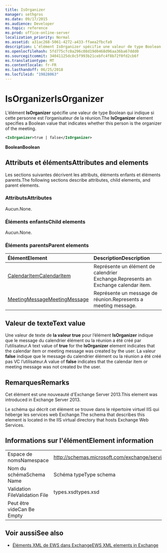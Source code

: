 ```yaml
---
title: IsOrganizer
manager: sethgros
ms.date: 09/17/2015
ms.audience: Developer
ms.topic: reference
ms.prod: office-online-server
localization_priority: Normal
ms.assetid: a31ac268-5061-4272-a433-ffaea2fbcfa9
description: L’élément IsOrganizer spécifie une valeur de type Boolean qui indique si cette personne est l’organisateur de la réunion.
ms.openlocfilehash: 5fd775cfc0a296c08d19d0468d96aa36ba67ddd0
ms.sourcegitcommit: 34041125dc8c5f993b21cebfc4f8b72f0fd2cb6f
ms.translationtype: MT
ms.contentlocale: fr-FR
ms.lasthandoff: 06/25/2018
ms.locfileid: "19828063"
---
```

# <a name="isorganizer"></a><span data-ttu-id="e6786-103">IsOrganizer</span><span class="sxs-lookup"><span data-stu-id="e6786-103">IsOrganizer</span></span>

<span data-ttu-id="e6786-104">L’élément **IsOrganizer** spécifie une valeur de type Boolean qui indique si cette personne est l’organisateur de la réunion.</span><span class="sxs-lookup"><span data-stu-id="e6786-104">The **IsOrganizer** element specifies a Boolean value that indicates whether this person is the organizer of the meeting.</span></span> 
  
```XML
<IsOrganizer>true | false</IsOrganizer>
```

 <span data-ttu-id="e6786-105">**Boolean**</span><span class="sxs-lookup"><span data-stu-id="e6786-105">**Boolean**</span></span>
## <a name="attributes-and-elements"></a><span data-ttu-id="e6786-106">Attributs et éléments</span><span class="sxs-lookup"><span data-stu-id="e6786-106">Attributes and elements</span></span>

<span data-ttu-id="e6786-107">Les sections suivantes décrivent les attributs, éléments enfants et éléments parents.</span><span class="sxs-lookup"><span data-stu-id="e6786-107">The following sections describe attributes, child elements, and parent elements.</span></span>
  
### <a name="attributes"></a><span data-ttu-id="e6786-108">Attributs</span><span class="sxs-lookup"><span data-stu-id="e6786-108">Attributes</span></span>

<span data-ttu-id="e6786-109">Aucun.</span><span class="sxs-lookup"><span data-stu-id="e6786-109">None.</span></span>
  
### <a name="child-elements"></a><span data-ttu-id="e6786-110">Éléments enfants</span><span class="sxs-lookup"><span data-stu-id="e6786-110">Child elements</span></span>

<span data-ttu-id="e6786-111">Aucun.</span><span class="sxs-lookup"><span data-stu-id="e6786-111">None.</span></span>
  
### <a name="parent-elements"></a><span data-ttu-id="e6786-112">Éléments parents</span><span class="sxs-lookup"><span data-stu-id="e6786-112">Parent elements</span></span>

|<span data-ttu-id="e6786-113">**Élément**</span><span class="sxs-lookup"><span data-stu-id="e6786-113">**Element**</span></span>|<span data-ttu-id="e6786-114">**Description**</span><span class="sxs-lookup"><span data-stu-id="e6786-114">**Description**</span></span>|
|:-----|:-----|
|[<span data-ttu-id="e6786-115">CalendarItem</span><span class="sxs-lookup"><span data-stu-id="e6786-115">CalendarItem</span></span>](calendaritem.md) <br/> |<span data-ttu-id="e6786-116">Représente un élément de calendrier Exchange.</span><span class="sxs-lookup"><span data-stu-id="e6786-116">Represents an Exchange calendar item.</span></span>  <br/> |
|[<span data-ttu-id="e6786-117">MeetingMessage</span><span class="sxs-lookup"><span data-stu-id="e6786-117">MeetingMessage</span></span>](meetingmessage.md) <br/> |<span data-ttu-id="e6786-118">Représente un message de réunion.</span><span class="sxs-lookup"><span data-stu-id="e6786-118">Represents a meeting message.</span></span>  <br/> |
   
## <a name="text-value"></a><span data-ttu-id="e6786-119">Valeur de texte</span><span class="sxs-lookup"><span data-stu-id="e6786-119">Text value</span></span>

<span data-ttu-id="e6786-120">Une valeur de texte de **la valeur true** pour l’élément **IsOrganizer** indique que le message du calendrier élément ou la réunion a été créé par l’utilisateur.</span><span class="sxs-lookup"><span data-stu-id="e6786-120">A text value of **true** for the **IsOrganizer** element indicates that the calendar item or meeting message was created by the user.</span></span> <span data-ttu-id="e6786-121">La valeur **false** indique que le message du calendrier élément ou la réunion a été créé pas VC l’utilisateur.</span><span class="sxs-lookup"><span data-stu-id="e6786-121">A value of **false** indicates that the calendar item or meeting message was not created bv the user.</span></span> 
  
## <a name="remarks"></a><span data-ttu-id="e6786-122">Remarques</span><span class="sxs-lookup"><span data-stu-id="e6786-122">Remarks</span></span>

<span data-ttu-id="e6786-123">Cet élément est une nouveauté d'Exchange Server 2013.</span><span class="sxs-lookup"><span data-stu-id="e6786-123">This element was introduced in Exchange Server 2013.</span></span>
  
<span data-ttu-id="e6786-124">Le schéma qui décrit cet élément se trouve dans le répertoire virtuel IIS qui héberge les services web Exchange.</span><span class="sxs-lookup"><span data-stu-id="e6786-124">The schema that describes this element is located in the IIS virtual directory that hosts Exchange Web Services.</span></span>
  
## <a name="element-information"></a><span data-ttu-id="e6786-125">Informations sur l'élément</span><span class="sxs-lookup"><span data-stu-id="e6786-125">Element information</span></span>

|||
|:-----|:-----|
|<span data-ttu-id="e6786-126">Espace de noms</span><span class="sxs-lookup"><span data-stu-id="e6786-126">Namespace</span></span>  <br/> |http://schemas.microsoft.com/exchange/services/2006/types  <br/> |
|<span data-ttu-id="e6786-127">Nom du schéma</span><span class="sxs-lookup"><span data-stu-id="e6786-127">Schema Name</span></span>  <br/> |<span data-ttu-id="e6786-128">Schéma type</span><span class="sxs-lookup"><span data-stu-id="e6786-128">Type schema</span></span>  <br/> |
|<span data-ttu-id="e6786-129">Validation File</span><span class="sxs-lookup"><span data-stu-id="e6786-129">Validation File</span></span>  <br/> |<span data-ttu-id="e6786-130">types.xsd</span><span class="sxs-lookup"><span data-stu-id="e6786-130">types.xsd</span></span>  <br/> |
|<span data-ttu-id="e6786-131">Peut être vide</span><span class="sxs-lookup"><span data-stu-id="e6786-131">Can Be Empty</span></span>  <br/> ||
   
## <a name="see-also"></a><span data-ttu-id="e6786-132">Voir aussi</span><span class="sxs-lookup"><span data-stu-id="e6786-132">See also</span></span>



- [<span data-ttu-id="e6786-133">Éléments XML de EWS dans Exchange</span><span class="sxs-lookup"><span data-stu-id="e6786-133">EWS XML elements in Exchange</span></span>](ews-xml-elements-in-exchange.md)

